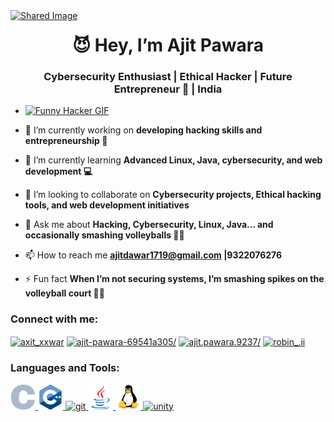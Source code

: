 <a href="https://share.google/images/IUS2JA7A8G3Qldnjc" target="_blank" style="float: left; margin-right: 10px;">
  <img src="https://share.google/images/IUS2JA7A8G3Qldnjc" alt="Shared Image" width="300">
</a>




<h1 align="center">😈 Hey, I’m Ajit Pawara</h1>
<h3 align="center">Cybersecurity Enthusiast | Ethical Hacker | Future Entrepreneur 🚀 | India</h3>

- <a href="https://media2.giphy.com/media/v1.Y2lkPTc5MGI3NjExNjZnY2hocWUxNjdud2lubDhhZGpoMGViYmp4dXRpa2k0bWNzZHNuMiZlcD12MV9pbnRlcm5hbF9naWZfYnlfaWQmY3Q9Zw/77rvjVcaJr1BgKSXtR/giphy.gif" target="_blank" style="float: left; margin-right: 10px;">
  <img src="https://media2.giphy.com/media/v1.Y2lkPTc5MGI3NjExNjZnY2hocWUxNjdud2lubDhhZGpoMGViYmp4dXRpa2k0bWNzZHNuMiZlcD12MV9pbnRlcm5hbF9naWZfYnlfaWQmY3Q9Zw/77rvjVcaJr1BgKSXtR/giphy.gif" alt="Funny Hacker GIF" width="300">
</a>

- 🔭 I’m currently working on **developing hacking skills and entrepreneurship 🚀**

- 🌱 I’m currently learning **Advanced Linux, Java, cybersecurity, and web development 💻**

- 👯 I’m looking to collaborate on **Cybersecurity projects, Ethical hacking tools, and web development initiatives**

- 💬 Ask me about **Hacking, Cybersecurity, Linux, Java… and occasionally smashing volleyballs 🏐😎**

- 📫 How to reach me **ajitdawar1719@gmail.com |9322076276**

- ⚡ Fun fact **When I’m not securing systems, I’m smashing spikes on the volleyball court 🏐🔐**



<h3 align="left">Connect with me:</h3>
<p align="left">
<a href="https://twitter.com/axit_xxwar" target="blank"><img align="center" src="https://raw.githubusercontent.com/rahuldkjain/github-profile-readme-generator/master/src/images/icons/Social/twitter.svg" alt="axit_xxwar" height="30" width="40" /></a>
<a href="https://linkedin.com/in/ajit-pawara-69541a305/" target="blank"><img align="center" src="https://raw.githubusercontent.com/rahuldkjain/github-profile-readme-generator/master/src/images/icons/Social/linked-in-alt.svg" alt="ajit-pawara-69541a305/" height="30" width="40" /></a>
<a href="https://fb.com/ajit.pawara.9237/" target="blank"><img align="center" src="https://raw.githubusercontent.com/rahuldkjain/github-profile-readme-generator/master/src/images/icons/Social/facebook.svg" alt="ajit.pawara.9237/" height="30" width="40" /></a>
<a href="https://instagram.com/robin_.ii" target="blank"><img align="center" src="https://raw.githubusercontent.com/rahuldkjain/github-profile-readme-generator/master/src/images/icons/Social/instagram.svg" alt="robin_.ii" height="30" width="40" /></a>
</p>

<h3 align="left">Languages and Tools:</h3>
<p align="left"> <a href="https://www.cprogramming.com/" target="_blank" rel="noreferrer"> <img src="https://raw.githubusercontent.com/devicons/devicon/master/icons/c/c-original.svg" alt="c" width="40" height="40"/> </a> <a href="https://www.w3schools.com/cpp/" target="_blank" rel="noreferrer"> <img src="https://raw.githubusercontent.com/devicons/devicon/master/icons/cplusplus/cplusplus-original.svg" alt="cplusplus" width="40" height="40"/> </a> <a href="https://git-scm.com/" target="_blank" rel="noreferrer"> <img src="https://www.vectorlogo.zone/logos/git-scm/git-scm-icon.svg" alt="git" width="40" height="40"/> </a> <a href="https://www.java.com" target="_blank" rel="noreferrer"> <img src="https://raw.githubusercontent.com/devicons/devicon/master/icons/java/java-original.svg" alt="java" width="40" height="40"/> </a> <a href="https://www.linux.org/" target="_blank" rel="noreferrer"> <img src="https://raw.githubusercontent.com/devicons/devicon/master/icons/linux/linux-original.svg" alt="linux" width="40" height="40"/> </a> <a href="https://unity.com/" target="_blank" rel="noreferrer"> <img src="https://www.vectorlogo.zone/logos/unity3d/unity3d-icon.svg" alt="unity" width="40" height="40"/> </a> </p>
